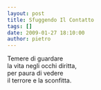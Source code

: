 ```yaml
---
layout: post
title: Sfuggendo Il Contatto
tags: []
date: 2009-01-27 18:10:00
author: pietro
---
```

Temere di guardare<br/>la vita negli occhi diritta,<br/>per paura di vedere<br/>il terrore e la sconfitta.
